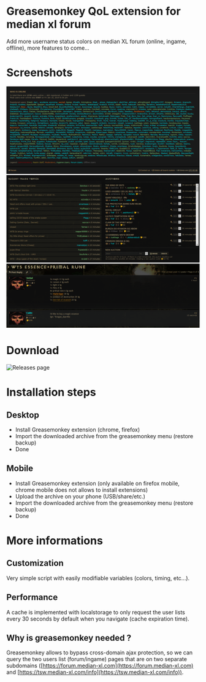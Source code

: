 # Greasemonkey QoL extension for median xl forum

Add more username status colors on median XL forum (online, ingame, offline), more features to come...

# Screenshots

![Forum list preview](preview_forum_list.png "Forum list preview")
![Trades preview](preview_trades.png "Trades preview")
![Post preview](preview_post.png "Post preview")

# Download
![Releases page](https://github.com/xire28/gm-median-xl-forum-qol-script/releases)

# Installation steps

## Desktop
- Install Greasemonkey extension (chrome, firefox)
- Import the downloaded archive from the greasemonkey menu (restore backup)
- Done

## Mobile
- Install Greasemonkey extension (only available on firefox mobile, chrome mobile does not allows to install extensions)
- Upload the archive on your phone (USB/share/etc.)
- Import the downloaded archive from the greasemonkey menu (restore backup)
- Done

# More informations

## Customization
Very simple script with easily modifiable variables (colors, timing, etc...).

## Performance
A cache is implemented with localstorage to only request the user lists every 30 seconds by default when you navigate (cache expiration time).

## Why is greasemonkey needed ?

Greasemonkey allows to bypass cross-domain ajax protection, so we can query the two users list (forum/ingame) pages that are on two separate subdomains ([https://forum.median-xl.com](https://forum.median-xl.com) and [https://tsw.median-xl.com/info](https://tsw.median-xl.com/info)).
